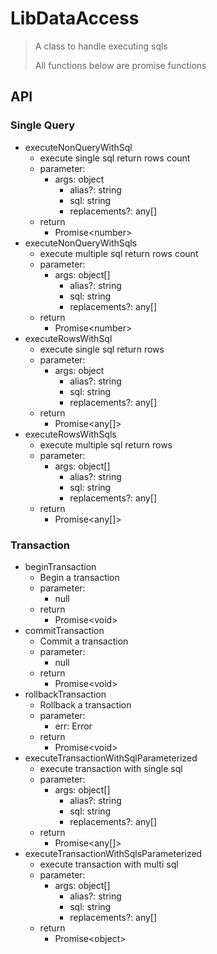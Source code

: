# LibDataAccess

> A class to handle executing sqls
>
> All functions below are promise functions



## API

### Single Query

- executeNonQueryWithSql
  - execute single sql return rows count
  - parameter: 
    - args: object
      - alias?: string
      - sql: string
      - replacements?: any[]
  - return
    - Promise\<number\>
- executeNonQueryWithSqls
  - execute multiple sql return rows count
  - parameter: 
    - args: object[]
      - alias?: string
      - sql: string
      - replacements?: any[]
  - return
    - Promise\<number\>
- executeRowsWithSql
  - execute single sql return rows
  - parameter: 
    - args: object
      - alias?: string
      - sql: string
      - replacements?: any[]
  - return
    - Promise\<any[]\>
- executeRowsWithSqls
  - execute multiple sql return rows
  - parameter: 
    - args: object[]
      - alias?: string
      - sql: string
      - replacements?: any[]
  - return
    - Promise\<any[]\>

### Transaction

- beginTransaction
  - Begin a transaction
  - parameter: 
    - null
  - return
    - Promise\<void\>
- commitTransaction
  - Commit a transaction
  - parameter: 
    - null
  - return
    - Promise\<void\>
- rollbackTransaction
  - Rollback a transaction
  - parameter: 
    - err: Error
  - return
    - Promise\<void\>
- executeTransactionWithSqlParameterized
  - execute transaction with single sql
  - parameter: 
    - args: object[]
      - alias?: string
      - sql: string
      - replacements?: any[]
  - return
    - Promise\<any[]\>
- executeTransactionWithSqlsParameterized
  - execute transaction with multi sql
  - parameter: 
    - args: object[]
      - alias?: string
      - sql: string
      - replacements?: any[]
  - return
    - Promise\<object\>

